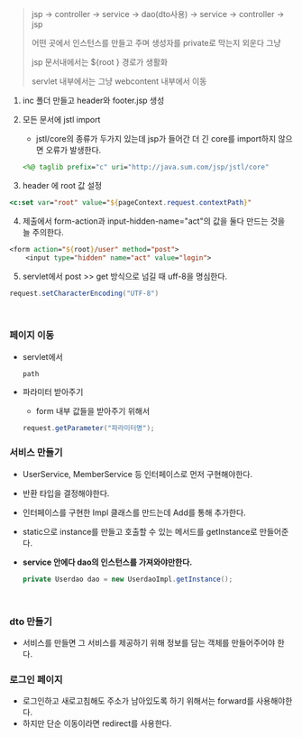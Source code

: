 >jsp -> controller -> service -> dao(dto사용) -> service -> controller -> jsp
>
>어떤 곳에서 인스턴스를 만들고 주며 생성자를 private로 막는지 외운다 그냥
>
>jsp 문서내에서는 ${root } 경로가 생활화
>
>servlet 내부에서는 그냥 webcontent 내부에서 이동

1. inc 폴더 만들고 header와 footer.jsp 생성

2. 모든 문서에 jstl import

   * jstl/core의 종류가 두가지 있는데 jsp가 들어간 더 긴 core를 import하지 않으면 오류가 발생한다. 

   ```jsp
   <%@ taglib prefix="c" uri="http://java.sum.com/jsp/jstl/core"
   ```

3. header 에 root 값 설정

```jsp
<c:set var="root" value="${pageContext.request.contextPath}"
```

4. 제출에서 form-action과 input-hidden-name="act"의 값을 둘다 만드는 것을 늘 주의한다.

```jsp
<form action="${root}/user" method="post">
	<input type="hidden" name="act" value="login">
```

5. servlet에서 post >> get 방식으로 넘길 때 uff-8을 명심한다.

```java
request.setCharacterEncoding("UTF-8")
```

​         

### 페이지 이동

* servlet에서

  ```
  path
  ```

* 파라미터 받아주기

  * form 내부 값들을 받아주기 위해서

  ```java
  request.getParameter("파라미터명");
  ```

  

### 서비스 만들기

* UserService, MemberService 등 인터페이스로 먼저 구현해야한다.

* 반환 타입을 결정해야한다.

* 인터페이스를 구현한 Impl 클래스를 만드는데 Add를 통해 추가한다.

* static으로 instance를 만들고 호출할 수 있는 메서드를 getInstance로 만들어준다.

* **service 안에다 dao의 인스턴스를 가져와야만한다.**

  ```java
  private Userdao dao = new UserdaoImpl.getInstance();
  ```

  

​       

### dto 만들기

* 서비스를 만들면 그 서비스를 제공하기 위해 정보를 담는 객체를 만들어주어야 한다.



### 로그인 페이지

* 로그인하고 새로고침해도 주소가 남아있도록 하기 위해서는 forward를 사용해야한다.
* 하지만 단순 이동이라면 redirect를 사용한다.